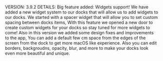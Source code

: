 VERSION: 3.9.2
DETAILS:
Big feature added: Widgets support!
We have added a new widget system to our docks that will allow us to add widgets to our docks.
We started with a spacer widget that will allow you to set custom spacing between docks items,
With this feature we opened a new door to create custom widgets for your docks so stay tuned for more widgets to come!
Also in this version we added some design fixes and improvements to the app,
You can add a default few cm space from the edges of the screen from the dock to get more macOS like experience.
Also you can edit borders, backgroudns, opacity, blur, and more to make your docks look even more beautiful and unique.
